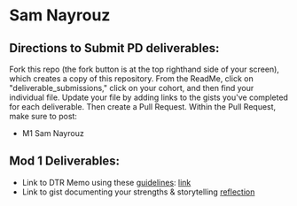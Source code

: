 # Sam Nayrouz

## Directions to Submit PD deliverables:
Fork this repo (the fork button is at the top righthand side of your screen), which creates a copy of this repository. From the ReadMe, click on "deliverable_submissions," click on your cohort, and then find your individual file. Update your file by adding links to the gists you've completed for each deliverable. Then create a Pull Request. Within the Pull Request, make sure to post:

* M1 Sam Nayrouz

## Mod 1 Deliverables:
* Link to DTR Memo using these [guidelines](https://github.com/turingschool/career-development-curriculum/blob/master/module_one/dtr_guidelines_memo.md): [link](https://gist.github.com/snayrouz/548a116d628af689175bd4395b955d97)
* Link to gist documenting your strengths & storytelling [reflection](https://gist.github.com/snayrouz/45d2a82b3c46f8f4f8072e096dd6f42e)
